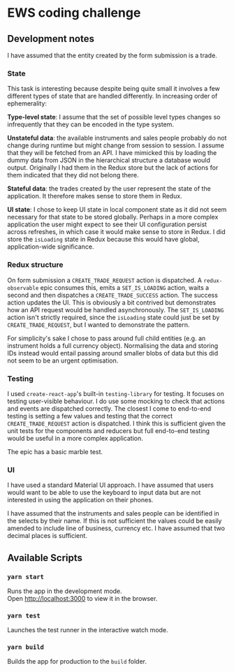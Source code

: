 # EWS coding challenge

## Development notes

I have assumed that the entity created by the form submission is a trade.

### State

This task is interesting because despite being quite small it involves a few different types of state that are handled differently. In increasing order of ephemerality:

**Type-level state**: I assume that the set of possible level types changes so infrequently that they can be encoded in the type system.

**Unstateful data**: the available instruments and sales people probably do not change during runtime but might change from session to session. I assume that they will be fetched from an API. I have mimicked this by loading the dummy data from JSON in the hierarchical structure a database would output. Originally I had them in the Redux store but the lack of actions for them indicated that they did not belong there.

**Stateful data**: the trades created by the user represent the state of the application. It therefore makes sense to store them in Redux.

**UI state**: I chose to keep UI state in local component state as it did not seem necessary for that state to be stored globally. Perhaps in a more complex application the user might expect to see their UI configuration persist across refreshes, in which case it would make sense to store in Redux. I did store the `isLoading` state in Redux because this would have global, application-wide significance.

### Redux structure

On form submission a `CREATE_TRADE_REQUEST` action is dispatched. A `redux-observable` epic consumes this, emits a `SET_IS_LOADING` action, waits a second and then dispatches a `CREATE_TRADE_SUCCESS` action. The success action updates the UI. This is obviously a bit contrived but demonstrates how an API request would be handled asynchronously. The `SET_IS_LOADING` action isn't strictly required, since the `isLoading` state could just be set by `CREATE_TRADE_REQUEST`, but I wanted to demonstrate the pattern.

For simplicity's sake I chose to pass around full child entities (e.g. an instrument holds a full currency object). Normalising the data and storing IDs instead would entail passing around smaller blobs of data but this did not seem to be an urgent optimisation.

### Testing

I used `create-react-app`'s built-in `testing-library` for testing. It focuses on testing user-visible behaviour. I do use some mocking to check that actions and events are dispatched correctly. The closest I come to end-to-end testing is setting a few values and testing that the correct `CREATE_TRADE_REQUEST` action is dispatched. I think this is sufficient given the unit tests for the components and reducers but full end-to-end testing would be useful in a more complex application.

The epic has a basic marble test.

### UI

I have used a standard Material UI approach. I have assumed that users would want to be able to use the keyboard to input data but are not interested in using the application on their phones.

I have assumed that the instruments and sales people can be identified in the selects by their name. If this is not sufficient the values could be easily amended to include line of business, currency etc. I have assumed that two decimal places is sufficient.

## Available Scripts

### `yarn start`

Runs the app in the development mode.<br />
Open [http://localhost:3000](http://localhost:3000) to view it in the browser.

### `yarn test`

Launches the test runner in the interactive watch mode.<br />

### `yarn build`

Builds the app for production to the `build` folder.<br />
